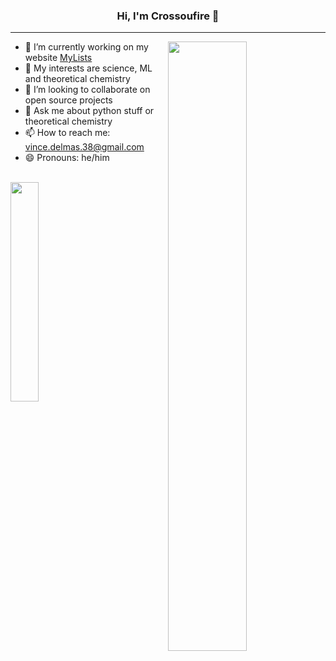 <h3 align="center"> Hi, I'm Crossoufire 👋 </h3>

---

<img align="right" src="https://github-readme-stats.vercel.app/api?username=crossoufire&show_icons=true&hide_border=true&theme=radical&include_all_commits=true&hide_title=true" width="50%">

- 🔭 I’m currently working on my website [MyLists](https://github.com/crossoufire/MyLists)
- 🌱 My interests are science, ML and theoretical chemistry
- 👯 I’m looking to collaborate on open source projects
- 💬 Ask me about python stuff or theoretical chemistry
- 📫 How to reach me: vince.delmas.38@gmail.com
- 😄 Pronouns: he/him

<br>
<img align="left" src="https://github-readme-stats.vercel.app/api/top-langs/?username=crossoufire&theme=radical&hide_border=true&size_weight=0.5&count_weight=0.5" width="30%">
